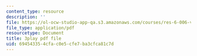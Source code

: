 ```yaml
---
content_type: resource
description: ''
file: https://ol-ocw-studio-app-qa.s3.amazonaws.com/courses/res-6-006-video-demonstrations-in-lasers-and-optics-spring-2008/694543354cfac0e5cfe7ba3cfca81c7d_JYzKNjD1zEU.pdf
file_type: application/pdf
resourcetype: Document
title: 3play pdf file
uid: 69454335-4cfa-c0e5-cfe7-ba3cfca81c7d
---
```


